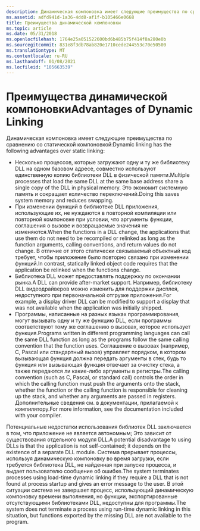 ```yaml
---
description: Динамическая компоновка имеет следующие преимущества по сравнению со статической компоновкой.
ms.assetid: adfd941d-1a36-4dd8-af1f-b105466e0668
title: Преимущества динамической компоновки
ms.topic: article
ms.date: 05/31/2018
ms.openlocfilehash: 1764e25a051522600bd6b485b75f414f8a280e0b
ms.sourcegitcommit: 831e8f3db78ab820e1710cede244553c70e50500
ms.translationtype: MT
ms.contentlocale: ru-RU
ms.lasthandoff: 01/08/2021
ms.locfileid: "105663539"
---
```

# <a name="advantages-of-dynamic-linking"></a><span data-ttu-id="6645c-103">Преимущества динамической компоновки</span><span class="sxs-lookup"><span data-stu-id="6645c-103">Advantages of Dynamic Linking</span></span>

<span data-ttu-id="6645c-104">Динамическая компоновка имеет следующие преимущества по сравнению со статической компоновкой:</span><span class="sxs-lookup"><span data-stu-id="6645c-104">Dynamic linking has the following advantages over static linking:</span></span>

-   <span data-ttu-id="6645c-105">Несколько процессов, которые загружают одну и ту же библиотеку DLL на одном базовом адресе, совместно используют единственную копию библиотеки DLL в физической памяти.</span><span class="sxs-lookup"><span data-stu-id="6645c-105">Multiple processes that load the same DLL at the same base address share a single copy of the DLL in physical memory.</span></span> <span data-ttu-id="6645c-106">Это экономит системную память и сокращает количество переключений.</span><span class="sxs-lookup"><span data-stu-id="6645c-106">Doing this saves system memory and reduces swapping.</span></span>
-   <span data-ttu-id="6645c-107">При изменении функций в библиотеке DLL приложения, использующие их, не нуждаются в повторной компиляции или повторной компоновке при условии, что аргументы функции, соглашения о вызове и возвращаемые значения не изменяются.</span><span class="sxs-lookup"><span data-stu-id="6645c-107">When the functions in a DLL change, the applications that use them do not need to be recompiled or relinked as long as the function arguments, calling conventions, and return values do not change.</span></span> <span data-ttu-id="6645c-108">В отличие от этого статически связываемый объектный код требует, чтобы приложение было повторно связано при изменении функций.</span><span class="sxs-lookup"><span data-stu-id="6645c-108">In contrast, statically linked object code requires that the application be relinked when the functions change.</span></span>
-   <span data-ttu-id="6645c-109">Библиотека DLL может предоставлять поддержку по окончании рынка.</span><span class="sxs-lookup"><span data-stu-id="6645c-109">A DLL can provide after-market support.</span></span> <span data-ttu-id="6645c-110">Например, библиотеку DLL видеодрайверов можно изменить для поддержки дисплея, недоступного при первоначальной отгрузке приложения.</span><span class="sxs-lookup"><span data-stu-id="6645c-110">For example, a display driver DLL can be modified to support a display that was not available when the application was initially shipped.</span></span>
-   <span data-ttu-id="6645c-111">Программы, написанные на разных языках программирования, могут вызывать одну и ту же функцию DLL, если программы соответствуют тому же соглашению о вызовах, которое использует функция.</span><span class="sxs-lookup"><span data-stu-id="6645c-111">Programs written in different programming languages can call the same DLL function as long as the programs follow the same calling convention that the function uses.</span></span> <span data-ttu-id="6645c-112">Соглашение о вызовах (например, C, Pascal или стандартный вызов) управляет порядком, в котором вызывающая функция должна передать аргументы в стек, будь то функция или вызывающая функция отвечает за очистку стека, а также передаются ли какие-либо аргументы в регистры.</span><span class="sxs-lookup"><span data-stu-id="6645c-112">The calling convention (such as C, Pascal, or standard call) controls the order in which the calling function must push the arguments onto the stack, whether the function or the calling function is responsible for cleaning up the stack, and whether any arguments are passed in registers.</span></span> <span data-ttu-id="6645c-113">Дополнительные сведения см. в документации, прилагаемой к компилятору.</span><span class="sxs-lookup"><span data-stu-id="6645c-113">For more information, see the documentation included with your compiler.</span></span>

<span data-ttu-id="6645c-114">Потенциальные недостатки использования библиотек DLL заключается в том, что приложение не является автономным; Это зависит от существования отдельного модуля DLL.</span><span class="sxs-lookup"><span data-stu-id="6645c-114">A potential disadvantage to using DLLs is that the application is not self-contained; it depends on the existence of a separate DLL module.</span></span> <span data-ttu-id="6645c-115">Система прерывает процессы, используя динамическую компоновку во время загрузки, если требуется библиотека DLL, не найденная при запуске процесса, и выдает пользователю сообщение об ошибке.</span><span class="sxs-lookup"><span data-stu-id="6645c-115">The system terminates processes using load-time dynamic linking if they require a DLL that is not found at process startup and gives an error message to the user.</span></span> <span data-ttu-id="6645c-116">В этой ситуации система не завершает процесс, использующий динамическую компоновку времени выполнения, но функции, экспортированные отсутствующими библиотеками DLL, недоступны для программы.</span><span class="sxs-lookup"><span data-stu-id="6645c-116">The system does not terminate a process using run-time dynamic linking in this situation, but functions exported by the missing DLL are not available to the program.</span></span>

 

 



